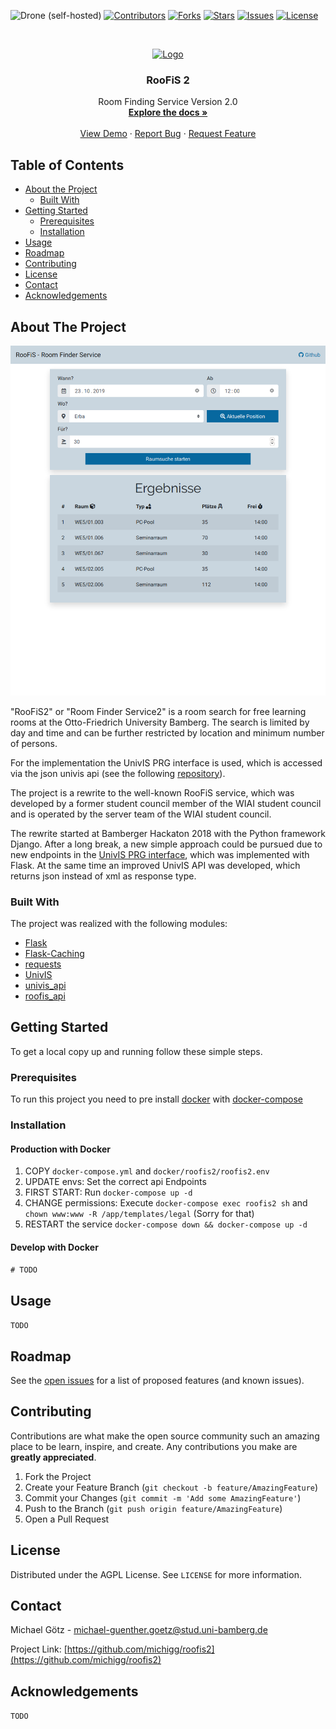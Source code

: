 <!-- PROJECT SHIELDS -->
<!--
*** I'm using markdown "reference style" links for readability.
*** Reference links are enclosed in brackets [ ] instead of parentheses ( ).
*** See the bottom of this document for the declaration of the reference variables
*** for contributors-url, forks-url, etc. This is an optional, concise syntax you may use.
*** https://www.markdownguide.org/basic-syntax/#reference-style-links
-->
![Drone (self-hosted)](https://img.shields.io/drone/build/michigg/roofis2?server=https%3A%2F%2Fdrone.github.michigg.de&style=for-the-badge)
[![Contributors](https://img.shields.io/github/contributors/michigg/roofis2.svg?style=for-the-badge)](https://github.com/michigg/roofis2)
[![Forks](https://img.shields.io/github/forks/michigg/roofis2.svg?style=for-the-badge)](https://github.com/michigg/roofis2)
[![Stars](https://img.shields.io/github/stars/michigg/roofis2.svg?style=for-the-badge)](https://github.com/michigg/roofis2)
[![Issues](https://img.shields.io/github/issues/michigg/roofis2.svg?style=for-the-badge)](https://github.com/michigg/roofis2)
[![License](https://img.shields.io/github/license/michigg/roofis2.svg?style=for-the-badge)](https://github.com/michigg/roofis2)




<!-- PROJECT LOGO -->
<br />
<p align="center">
  <a href="https://github.com/github_username/repo">
    <img src="images/logo.png" alt="Logo" width="80" height="80">
  </a>

  <h3 align="center">RooFiS 2</h3>

  <p align="center">
    Room Finding Service Version 2.0
    <br />
    <a href="https://github.com/michigg/roofis2"><strong>Explore the docs »</strong></a>
    <br />
    <br />
    <a href="https://roofis.michigg.de">View Demo</a>
    ·
    <a href="https://github.com/michigg/roofis2/issues">Report Bug</a>
    ·
    <a href="https://github.com/michigg/roofis2/issues">Request Feature</a>
  </p>
</p>



<!-- TABLE OF CONTENTS -->
## Table of Contents

* [About the Project](#about-the-project)
  * [Built With](#built-with)
* [Getting Started](#getting-started)
  * [Prerequisites](#prerequisites)
  * [Installation](#installation)
* [Usage](#usage)
* [Roadmap](#roadmap)
* [Contributing](#contributing)
* [License](#license)
* [Contact](#contact)
* [Acknowledgements](#acknowledgements)



<!-- ABOUT THE PROJECT -->
## About The Project

[![RooFiS Screen Shot][product-screenshot]](https://raw.githubusercontent.com/michigg/roofis2/master/RooFiS_2_demo.png)

"RooFiS2" or "Room Finder Service2" is a room search for free learning rooms at the Otto-Friedrich University Bamberg. The search is limited by day and time and can be further restricted by location and minimum number of persons.

For the implementation the UnivIS PRG interface is used, which is accessed via the json univis api (see the following [repository](https://github.com/michigg/univis_api)). 

The project is a rewrite to the well-known RooFiS service, which was developed by a former student council member of the WIAI student council and is operated by the server team of the WIAI student council. 

The rewrite started at Bamberger Hackaton 2018 with the Python framework Django. After a long break, a new simple approach could be pursued due to new endpoints in the [UnivIS PRG interface](http://www.config.de/cgi-bin/prg-wizard.pl), which was implemented with Flask. At the same time an improved UnivIS API was developed, which returns json instead of xml as response type. 


### Built With
The project was realized with the following modules:
* [Flask](https://github.com/pallets/flask)
* [Flask-Caching](https://github.com/sh4nks/flask-caching)
* [requests](https://requests.kennethreitz.org/en/master/)
* [UnivIS](https://http://univis.uni-bamberg.de/)
* [univis_api](https://github.com/michigg/univis_api)
* [roofis_api](https://github.com/michigg/roofis2_api)


<!-- GETTING STARTED -->
## Getting Started

To get a local copy up and running follow these simple steps.

### Prerequisites
To run this project you need to pre install [docker](https://docs.docker.com/v17.09/engine/installation/) with [docker-compose](https://docs.docker.com/compose/install/)

### Installation
#### Production with Docker
1. COPY `docker-compose.yml` and `docker/roofis2/roofis2.env`
2. UPDATE envs: Set the correct api Endpoints
3. FIRST START: Run `docker-compose up -d`
4. CHANGE permissions: Execute `docker-compose exec roofis2 sh` and `chown www:www -R /app/templates/legal` (Sorry for that)
5. RESTART the service `docker-compose down && docker-compose up -d`

#### Develop with Docker
`# TODO`

<!-- USAGE EXAMPLES -->
## Usage
`TODO`

<!-- _For more examples, please refer to the [Documentation](https://example.com)_ -->



<!-- ROADMAP -->
## Roadmap

See the [open issues](https://github.com/michigg/roofis2/issues) for a list of proposed features (and known issues).



<!-- CONTRIBUTING -->
## Contributing

Contributions are what make the open source community such an amazing place to be learn, inspire, and create. Any contributions you make are **greatly appreciated**.

1. Fork the Project
2. Create your Feature Branch (`git checkout -b feature/AmazingFeature`)
3. Commit your Changes (`git commit -m 'Add some AmazingFeature'`)
4. Push to the Branch (`git push origin feature/AmazingFeature`)
5. Open a Pull Request



<!-- LICENSE -->
## License

Distributed under the AGPL License. See `LICENSE` for more information.



<!-- CONTACT -->
## Contact

Michael Götz - michael-guenther.goetz@stud.uni-bamberg.de

Project Link: [https://github.com/michigg/roofis2](https://github.com/michigg/roofis2)



<!-- ACKNOWLEDGEMENTS -->
## Acknowledgements
 `TODO`


[product-screenshot]: images/demo.png
